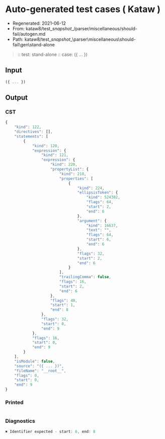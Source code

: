 # Auto-generated test cases ( Kataw )
- Regenerated: 2021-06-12
- From: kataw8/test\__snapshot__/parser/miscellaneous/should-fail/autogen.md
- Path: kataw8/test\__snapshot__\parser\miscellaneous\should-fail\gen\stand-alone
> :: test: stand-alone
> :: case: ({ ... })
## Input

`````js
({ ... })
`````
## Output

### CST

```javascript
{
    "kind": 122,
    "directives": [],
    "statements": [
        {
            "kind": 120,
            "expression": {
                "kind": 121,
                "expression": {
                    "kind": 220,
                    "propertyList": {
                        "kind": 218,
                        "properties": [
                            {
                                "kind": 224,
                                "ellipsisToken": {
                                    "kind": 524302,
                                    "flags": 64,
                                    "start": 2,
                                    "end": 6
                                },
                                "argument": {
                                    "kind": 16637,
                                    "text": "",
                                    "flags": 64,
                                    "start": 6,
                                    "end": 6
                                },
                                "flags": 32,
                                "start": 2,
                                "end": 6
                            }
                        ],
                        "trailingComma": false,
                        "flags": 16,
                        "start": 2,
                        "end": 6
                    },
                    "flags": 48,
                    "start": 1,
                    "end": 8
                },
                "flags": 32,
                "start": 0,
                "end": 9
            },
            "flags": 16,
            "start": 0,
            "end": 9
        }
    ],
    "isModule": false,
    "source": "({ ... })",
    "fileName": "__root__",
    "flags": 0,
    "start": 0,
    "end": 9
}
```

### Printed

```javascript

```

### Diagnostics

```javascript
✖ Identifier expected - start: 6, end: 8

```

